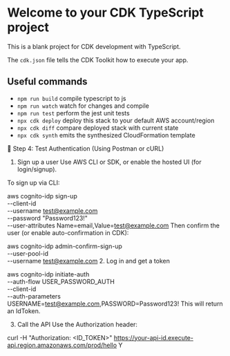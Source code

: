 # Welcome to your CDK TypeScript project

This is a blank project for CDK development with TypeScript.

The `cdk.json` file tells the CDK Toolkit how to execute your app.

## Useful commands

- `npm run build` compile typescript to js
- `npm run watch` watch for changes and compile
- `npm run test` perform the jest unit tests
- `npx cdk deploy` deploy this stack to your default AWS account/region
- `npx cdk diff` compare deployed stack with current state
- `npx cdk synth` emits the synthesized CloudFormation template

🔐 Step 4: Test Authentication (Using Postman or cURL)

1. Sign up a user
   Use AWS CLI or SDK, or enable the hosted UI (for login/signup).

To sign up via CLI:

aws cognito-idp sign-up \
 --client-id <UserPoolClientId> \
 --username test@example.com \
 --password "Password123!" \
 --user-attributes Name=email,Value=test@example.com
Then confirm the user (or enable auto-confirmation in CDK):

aws cognito-idp admin-confirm-sign-up \
 --user-pool-id <UserPoolId> \
 --username test@example.com 2. Log in and get a token

aws cognito-idp initiate-auth \
 --auth-flow USER_PASSWORD_AUTH \
 --client-id <UserPoolClientId> \
 --auth-parameters USERNAME=test@example.com,PASSWORD=Password123!
This will return an IdToken.

3. Call the API
   Use the Authorization header:

curl -H "Authorization: <ID_TOKEN>" https://your-api-id.execute-api.region.amazonaws.com/prod/hello
Y
